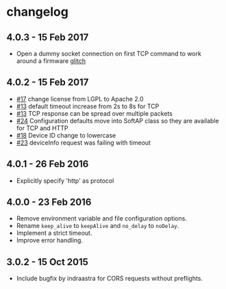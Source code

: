 # changelog

## 4.0.3 - 15 Feb 2017

* Open a dummy socket connection on first TCP command to work around
a firmware [glitch](https://github.com/spark/firmware/issues/1252)

## 4.0.2 - 15 Feb 2017

* [#17](https://github.com/spark/softap-setup-js/pull/17) change license from LGPL to Apache 2.0
* [#13](https://github.com/spark/softap-setup-js/pull/13) default timeout increase from 2s to 8s for TCP
* [#13](https://github.com/spark/softap-setup-js/pull/13) TCP response can be spread over multiple packets
* [#24](https://github.com/spark/softap-setup-js/issues/24) Configuration defaults move into SoftAP class so they are available for TCP and HTTP
* [#18](https://github.com/spark/softap-setup-js/issues/18) Device ID change to lowercase
* [#23](https://github.com/spark/softap-setup-js/issues/23) deviceInfo request was failing with timeout


## 4.0.1 - 26 Feb 2016

* Explicitly specify 'http' as protocol

## 4.0.0 - 23 Feb 2016

* Remove environment variable and file configuration options.
* Rename `keep_alive` to `keepAlive` and `no_delay` to `noDelay`.
* Implement a strict timeout.
* Improve error handling.

## 3.0.2 - 15 Oct 2015

* Include bugfix by indraastra for CORS requests without preflights.
